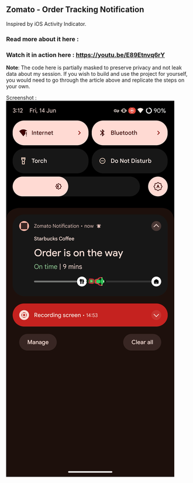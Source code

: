 ## Zomato - Order Tracking Notification
Inspired by iOS Activity Indicator.

### Read more about it here : <todo>

### Watch it in action here : https://youtu.be/E89Etnvq6rY

**Note**: The code here is partially masked to preserve privacy and not leak data about my session. If you wish to build and use the project for yourself, you would need to go through the article above and replicate the steps on your own.

Screenshot :
![app_screenshot_notification.png](https://github.com/oddlyspaced/zomato-notification/blob/main/app_screenshot_notification.png?raw=true)
